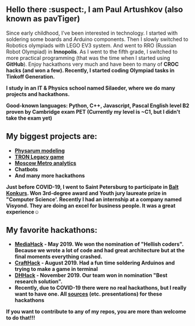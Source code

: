 ## Hello there :suspect:, I am Paul Artushkov (also known as pavTiger)
Since early childhood, I've been interested in technology. I started with soldering some boards and Arduino components. 
Then I slowly switched to Robotics olympiads with LEGO EV3 system. And went to RRO (Russian Robot Olympiad) in <b>Innopolis</b>. 
As I went to the fifth grade, I switched to more practical programming (that was the time when I started using <b>GitHub</b>). 
Enjoy hackathons very much and have been to many of <b>CROC<b> hacks (and won a few). Recently, I started coding Olympiad tasks in <b>Tinkoff Generation<b>.

I study in an IT & Physics school named Silaeder, where we do many projects and hackathons.

Good-known languages: Python, C++, Javascript, Pascal
English level B2 proven by Cambridge exam PET (Currently my level is ~C1, but I didn't take the exam yet)

## My biggest projects are:
* [Physarum modeling](https://github.com/physarumAdv)
* [TRON Legacy game](https://github.com/light-merch/TRON_multiplayer)
* [Moscow Metro analytics](https://github.com/pavtiger/Moscow-Underground-Analysus)
* Chatbots
* And many more hackathons

Just before COVID-19, I went to Saint Petersburg to participate in [Balt Konkurs](https://baltkonkurs.ru). Won 3rd-degree award and Youth jury laureate prize in "Computer Science'.
Recently I had an internship at a company named Visyond.
They are doing an excel for business people. It was a great experience☺️


## My favorite hackathons:
* [MediaHack](http://mediahack.me) - May 2019. We won the nomination of "Hellish coders". Because we wrote a lot of code and had great architecture but at the final moments everything crashed.
* [CraftHack](https://crafthack.me) - August 2019. Had a fun time soldering Arduinos and trying to make a game in terminal
* [DHHack](https://dhhack.ru) - November 2019. Our team won in nomination "Best research solution".
* Recently, due to COVID-19 there were no real hackathons, but I really want to have one.
All [sources](https://drive.google.com/drive/folders/1Y5jziR-H5-SE5bgzEbWFj7at5dIC8yY6?usp=sharing) (etc. presentations) for these hackathons


If you want to contribute to any of my repos, you are more than welcome to do that!!!
